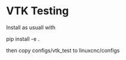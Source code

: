  # VTK Testing

Install as usuall with

pip install -e .

then copy configs/vtk_test to linuxcnc/configs
